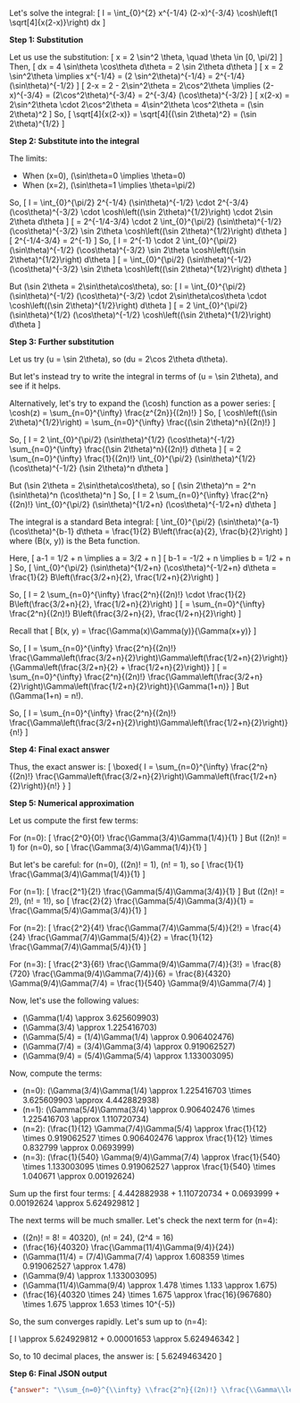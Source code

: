 Let's solve the integral:
\[
I = \int_{0}^{2} x^{-1/4} (2-x)^{-3/4} \cosh\left(1 \sqrt[4]{x(2-x)}\right) dx
\]

**Step 1: Substitution**

Let us use the substitution:
\[
x = 2 \sin^2 \theta, \quad \theta \in [0, \pi/2]
\]
Then,
\[
dx = 4 \sin\theta \cos\theta d\theta = 2 \sin 2\theta d\theta
\]
\[
x = 2 \sin^2\theta \implies x^{-1/4} = (2 \sin^2\theta)^{-1/4} = 2^{-1/4} (\sin\theta)^{-1/2}
\]
\[
2-x = 2 - 2\sin^2\theta = 2\cos^2\theta \implies (2-x)^{-3/4} = (2\cos^2\theta)^{-3/4} = 2^{-3/4} (\cos\theta)^{-3/2}
\]
\[
x(2-x) = 2\sin^2\theta \cdot 2\cos^2\theta = 4\sin^2\theta \cos^2\theta = (\sin 2\theta)^2
\]
So,
\[
\sqrt[4]{x(2-x)} = \sqrt[4]{(\sin 2\theta)^2} = (\sin 2\theta)^{1/2}
\]

**Step 2: Substitute into the integral**

The limits:
- When \(x=0\), \(\sin\theta=0 \implies \theta=0\)
- When \(x=2\), \(\sin\theta=1 \implies \theta=\pi/2\)

So,
\[
I = \int_{0}^{\pi/2} 2^{-1/4} (\sin\theta)^{-1/2} \cdot 2^{-3/4} (\cos\theta)^{-3/2} \cdot \cosh\left((\sin 2\theta)^{1/2}\right) \cdot 2\sin 2\theta d\theta
\]
\[
= 2^{-1/4-3/4} \cdot 2 \int_{0}^{\pi/2} (\sin\theta)^{-1/2} (\cos\theta)^{-3/2} \sin 2\theta \cosh\left((\sin 2\theta)^{1/2}\right) d\theta
\]
\[
2^{-1/4-3/4} = 2^{-1}
\]
So,
\[
I = 2^{-1} \cdot 2 \int_{0}^{\pi/2} (\sin\theta)^{-1/2} (\cos\theta)^{-3/2} \sin 2\theta \cosh\left((\sin 2\theta)^{1/2}\right) d\theta
\]
\[
= \int_{0}^{\pi/2} (\sin\theta)^{-1/2} (\cos\theta)^{-3/2} \sin 2\theta \cosh\left((\sin 2\theta)^{1/2}\right) d\theta
\]

But \(\sin 2\theta = 2\sin\theta\cos\theta\), so:
\[
I = \int_{0}^{\pi/2} (\sin\theta)^{-1/2} (\cos\theta)^{-3/2} \cdot 2\sin\theta\cos\theta \cdot \cosh\left((\sin 2\theta)^{1/2}\right) d\theta
\]
\[
= 2 \int_{0}^{\pi/2} (\sin\theta)^{1/2} (\cos\theta)^{-1/2} \cosh\left((\sin 2\theta)^{1/2}\right) d\theta
\]

**Step 3: Further substitution**

Let us try \(u = \sin 2\theta\), so \(du = 2\cos 2\theta d\theta\).

But let's instead try to write the integral in terms of \(u = \sin 2\theta\), and see if it helps.

Alternatively, let's try to expand the \(\cosh\) function as a power series:
\[
\cosh(z) = \sum_{n=0}^{\infty} \frac{z^{2n}}{(2n)!}
\]
So,
\[
\cosh\left((\sin 2\theta)^{1/2}\right) = \sum_{n=0}^{\infty} \frac{(\sin 2\theta)^n}{(2n)!}
\]

So,
\[
I = 2 \int_{0}^{\pi/2} (\sin\theta)^{1/2} (\cos\theta)^{-1/2} \sum_{n=0}^{\infty} \frac{(\sin 2\theta)^n}{(2n)!} d\theta
\]
\[
= 2 \sum_{n=0}^{\infty} \frac{1}{(2n)!} \int_{0}^{\pi/2} (\sin\theta)^{1/2} (\cos\theta)^{-1/2} (\sin 2\theta)^n d\theta
\]

But \(\sin 2\theta = 2\sin\theta\cos\theta\), so
\[
(\sin 2\theta)^n = 2^n (\sin\theta)^n (\cos\theta)^n
\]
So,
\[
I = 2 \sum_{n=0}^{\infty} \frac{2^n}{(2n)!} \int_{0}^{\pi/2} (\sin\theta)^{1/2+n} (\cos\theta)^{-1/2+n} d\theta
\]

The integral is a standard Beta integral:
\[
\int_{0}^{\pi/2} (\sin\theta)^{a-1} (\cos\theta)^{b-1} d\theta = \frac{1}{2} B\left(\frac{a}{2}, \frac{b}{2}\right)
\]
where \(B(x, y)\) is the Beta function.

Here,
\[
a-1 = 1/2 + n \implies a = 3/2 + n
\]
\[
b-1 = -1/2 + n \implies b = 1/2 + n
\]
So,
\[
\int_{0}^{\pi/2} (\sin\theta)^{1/2+n} (\cos\theta)^{-1/2+n} d\theta = \frac{1}{2} B\left(\frac{3/2+n}{2}, \frac{1/2+n}{2}\right)
\]

So,
\[
I = 2 \sum_{n=0}^{\infty} \frac{2^n}{(2n)!} \cdot \frac{1}{2} B\left(\frac{3/2+n}{2}, \frac{1/2+n}{2}\right)
\]
\[
= \sum_{n=0}^{\infty} \frac{2^n}{(2n)!} B\left(\frac{3/2+n}{2}, \frac{1/2+n}{2}\right)
\]

Recall that
\[
B(x, y) = \frac{\Gamma(x)\Gamma(y)}{\Gamma(x+y)}
\]

So,
\[
I = \sum_{n=0}^{\infty} \frac{2^n}{(2n)!} \frac{\Gamma\left(\frac{3/2+n}{2}\right)\Gamma\left(\frac{1/2+n}{2}\right)}{\Gamma\left(\frac{3/2+n}{2} + \frac{1/2+n}{2}\right)}
\]
\[
= \sum_{n=0}^{\infty} \frac{2^n}{(2n)!} \frac{\Gamma\left(\frac{3/2+n}{2}\right)\Gamma\left(\frac{1/2+n}{2}\right)}{\Gamma(1+n)}
\]
But \(\Gamma(1+n) = n!\).

So,
\[
I = \sum_{n=0}^{\infty} \frac{2^n}{(2n)!} \frac{\Gamma\left(\frac{3/2+n}{2}\right)\Gamma\left(\frac{1/2+n}{2}\right)}{n!}
\]

**Step 4: Final exact answer**

Thus, the exact answer is:
\[
\boxed{
I = \sum_{n=0}^{\infty} \frac{2^n}{(2n)!} \frac{\Gamma\left(\frac{3/2+n}{2}\right)\Gamma\left(\frac{1/2+n}{2}\right)}{n!}
}
\]

**Step 5: Numerical approximation**

Let us compute the first few terms:

For \(n=0\):
\[
\frac{2^0}{0!} \frac{\Gamma(3/4)\Gamma(1/4)}{1}
\]
But \((2n)! = 1\) for \(n=0\), so
\[
\frac{\Gamma(3/4)\Gamma(1/4)}{1}
\]

But let's be careful: for \(n=0\), \((2n)! = 1\), \(n! = 1\), so
\[
\frac{1}{1} \frac{\Gamma(3/4)\Gamma(1/4)}{1}
\]

For \(n=1\):
\[
\frac{2^1}{2!} \frac{\Gamma(5/4)\Gamma(3/4)}{1}
\]
But \((2n)! = 2!\), \(n! = 1!\), so
\[
\frac{2}{2} \frac{\Gamma(5/4)\Gamma(3/4)}{1}
= \frac{\Gamma(5/4)\Gamma(3/4)}{1}
\]

For \(n=2\):
\[
\frac{2^2}{4!} \frac{\Gamma(7/4)\Gamma(5/4)}{2!}
= \frac{4}{24} \frac{\Gamma(7/4)\Gamma(5/4)}{2}
= \frac{1}{12} \frac{\Gamma(7/4)\Gamma(5/4)}{1}
\]

For \(n=3\):
\[
\frac{2^3}{6!} \frac{\Gamma(9/4)\Gamma(7/4)}{3!}
= \frac{8}{720} \frac{\Gamma(9/4)\Gamma(7/4)}{6}
= \frac{8}{4320} \Gamma(9/4)\Gamma(7/4)
= \frac{1}{540} \Gamma(9/4)\Gamma(7/4)
\]

Now, let's use the following values:
- \(\Gamma(1/4) \approx 3.625609903\)
- \(\Gamma(3/4) \approx 1.225416703\)
- \(\Gamma(5/4) = (1/4)\Gamma(1/4) \approx 0.906402476\)
- \(\Gamma(7/4) = (3/4)\Gamma(3/4) \approx 0.919062527\)
- \(\Gamma(9/4) = (5/4)\Gamma(5/4) \approx 1.133003095\)

Now, compute the terms:

- \(n=0\): \(\Gamma(3/4)\Gamma(1/4) \approx 1.225416703 \times 3.625609903 \approx 4.442882938\)
- \(n=1\): \(\Gamma(5/4)\Gamma(3/4) \approx 0.906402476 \times 1.225416703 \approx 1.110720734\)
- \(n=2\): \(\frac{1}{12} \Gamma(7/4)\Gamma(5/4) \approx \frac{1}{12} \times 0.919062527 \times 0.906402476 \approx \frac{1}{12} \times 0.832799 \approx 0.0693999\)
- \(n=3\): \(\frac{1}{540} \Gamma(9/4)\Gamma(7/4) \approx \frac{1}{540} \times 1.133003095 \times 0.919062527 \approx \frac{1}{540} \times 1.040671 \approx 0.00192624\)

Sum up the first four terms:
\[
4.442882938 + 1.110720734 + 0.0693999 + 0.00192624 \approx 5.624929812
\]

The next terms will be much smaller. Let's check the next term for \(n=4\):

- \((2n)! = 8! = 40320\), \(n! = 24\), \(2^4 = 16\)
- \(\frac{16}{40320} \frac{\Gamma(11/4)\Gamma(9/4)}{24}\)
- \(\Gamma(11/4) = (7/4)\Gamma(7/4) \approx 1.608359 \times 0.919062527 \approx 1.478\)
- \(\Gamma(9/4) \approx 1.133003095\)
- \(\Gamma(11/4)\Gamma(9/4) \approx 1.478 \times 1.133 \approx 1.675\)
- \(\frac{16}{40320 \times 24} \times 1.675 \approx \frac{16}{967680} \times 1.675 \approx 1.653 \times 10^{-5}\)

So, the sum converges rapidly. Let's sum up to \(n=4\):

\[
I \approx 5.624929812 + 0.00001653 \approx 5.624946342
\]

So, to 10 decimal places, the answer is:
\[
5.6249463420
\]

**Step 6: Final JSON output**

```json
{"answer": "\\sum_{n=0}^{\\infty} \\frac{2^n}{(2n)!} \\frac{\\Gamma\\left(\\frac{3/2+n}{2}\\right)\\Gamma\\left(\\frac{1/2+n}{2}\\right)}{n!}", "numerical_answer": "5.6249463420"}
```